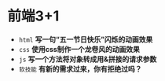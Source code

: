 # 前端3+1
- `html` **写一句“五一节日快乐”闪烁的动画效果**
- `css` **使用css制作一个龙卷风的动画效果**
- `js` **写一个方法将对象转成用&拼接的请求参数**
- `软技能` **有新的需求过来，你有拒绝过吗？**

